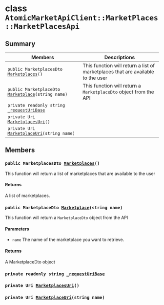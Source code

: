 # class `AtomicMarketApiClient::MarketPlaces::MarketPlacesApi` 

## Summary

 Members                        | Descriptions                                
--------------------------------|---------------------------------------------
`public MarketplacesDto `[`Marketplaces`](#class_atomic_market_api_client_1_1_market_places_1_1_market_places_api_1a78a67d170323ad260b2051102c66d267)`()` | This function will return a list of marketplaces that are available to the user
`public MarketplaceDto `[`Marketplace`](#class_atomic_market_api_client_1_1_market_places_1_1_market_places_api_1a0cd5d4e88fd64208a1d543de10f14acb)`(string name)` | This function will return a `MarketplaceDto` object from the API
`private readonly string `[`_requestUriBase`](#class_atomic_market_api_client_1_1_market_places_1_1_market_places_api_1a1854c4909a1013a684af16fb52e8a387) | 
`private Uri `[`MarketplacesUri`](#class_atomic_market_api_client_1_1_market_places_1_1_market_places_api_1aa1317eb8215268be5c8093cee07c5f53)`()` | 
`private Uri `[`MarketplaceUri`](#class_atomic_market_api_client_1_1_market_places_1_1_market_places_api_1a397cdf4c3cb7b066c6dd41a453e88ec0)`(string name)` | 

## Members

### `public MarketplacesDto `[`Marketplaces`](#class_atomic_market_api_client_1_1_market_places_1_1_market_places_api_1a78a67d170323ad260b2051102c66d267)`()` 

This function will return a list of marketplaces that are available to the user

#### Returns
A list of marketplaces.

### `public MarketplaceDto `[`Marketplace`](#class_atomic_market_api_client_1_1_market_places_1_1_market_places_api_1a0cd5d4e88fd64208a1d543de10f14acb)`(string name)` 

This function will return a `MarketplaceDto` object from the API

#### Parameters
* `name` The name of the marketplace you want to retrieve.

#### Returns
A MarketplaceDto object

### `private readonly string `[`_requestUriBase`](#class_atomic_market_api_client_1_1_market_places_1_1_market_places_api_1a1854c4909a1013a684af16fb52e8a387) 

### `private Uri `[`MarketplacesUri`](#class_atomic_market_api_client_1_1_market_places_1_1_market_places_api_1aa1317eb8215268be5c8093cee07c5f53)`()` 

### `private Uri `[`MarketplaceUri`](#class_atomic_market_api_client_1_1_market_places_1_1_market_places_api_1a397cdf4c3cb7b066c6dd41a453e88ec0)`(string name)` 

